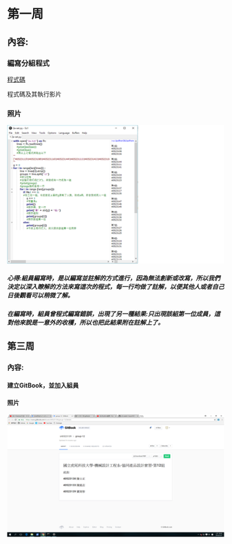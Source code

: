 # 第一周

## 內容:

### 編寫分組程式

[程式碼](https://github.com/s40523139/cd2018/blob/gh-pages/week1/2a-set.py)

程式碼及其執行影片

### 照片

![](../assets/未命名.png)

##### 心得:組員編寫時，是以編寫並註解的方式進行，因為無法創新或改寫，所以我們決定以深入瞭解的方法來寫這次的程式，每一行均做了註解，以便其他人或者自己日後觀看可以稍微了解。

##### 在編寫時，組員曾程式編寫錯誤，出現了另一種結果:只出現該組第一位成員，這對他來說是一意外的收穫，所以也把此結果附在註解上了。

## 第三周

### 內容:

#### 建立GitBook，並加入組員

#### 照片

![](../assets/2222.png)

